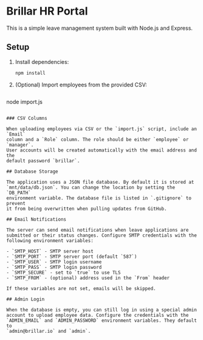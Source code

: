 # Brillar HR Portal

This is a simple leave management system built with Node.js and Express.

## Setup

1. Install dependencies:
   ```bash
   npm install
   ```
2. (Optional) Import employees from the provided CSV:
   ```bash
 node import.js
  ```

### CSV Columns

When uploading employees via CSV or the `import.js` script, include an `Email`
column and a `Role` column. The role should be either `employee` or `manager`.
User accounts will be created automatically with the email address and the
default password `brillar`.

## Database Storage

The application uses a JSON file database. By default it is stored at
`mnt/data/db.json`. You can change the location by setting the `DB_PATH`
environment variable. The database file is listed in `.gitignore` to prevent
it from being overwritten when pulling updates from GitHub.

## Email Notifications

The server can send email notifications when leave applications are submitted or their status changes. Configure SMTP credentials with the following environment variables:

- `SMTP_HOST` - SMTP server host
- `SMTP_PORT` - SMTP server port (default `587`)
- `SMTP_USER` - SMTP login username
- `SMTP_PASS` - SMTP login password
- `SMTP_SECURE` - set to `true` to use TLS
- `SMTP_FROM` - (optional) address used in the `From` header

If these variables are not set, emails will be skipped.

## Admin Login

When the database is empty, you can still log in using a special admin
account to upload employee data. Configure the credentials with the
`ADMIN_EMAIL` and `ADMIN_PASSWORD` environment variables. They default to
`admin@brillar.io` and `admin`.
